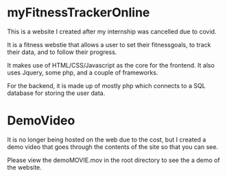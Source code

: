 # myFitnessTrackerOnline

This is a website I created after my internship was cancelled due to covid. 

It is a fitness webstie that allows a user to set their fitnessgoals, to track their data, and to follow their progress.

It makes use of HTML/CSS/Javascript as the core for the frontend. It also uses Jquery, some php, and a couple of frameworks.

For the backend, it is made up of mostly php which connects to a SQL database for storing the user data.

# DemoVideo

It is no longer being hosted on the web due to the cost, but I created a demo video that goes through the contents of the site so that you can see.

Please view the demoMOVIE.mov in the root directory to see the a demo of the website.
